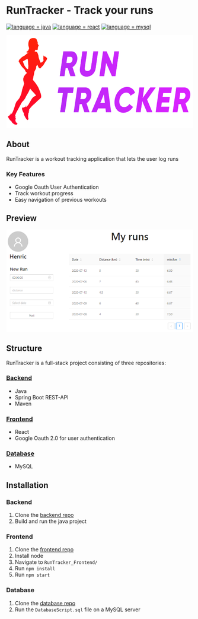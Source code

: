 # RunTracker - Track your runs

[![language = java](https://img.shields.io/badge/language-java-ff4b3b.svg)](#)
[![language = react](https://img.shields.io/badge/language-react-ffad3b.svg)](#)
[![language = mysql](https://img.shields.io/badge/language-mysql-ad3bff.svg)](#)


<p align="center">
   <img src="/README_res/RunTracker_Logo.png" height="250" />
</p>

## About
RunTracker is a workout tracking application that lets the user log runs


### Key Features
* Google Oauth User Authentication
* Track workout progress
* Easy navigation of previous workouts

## Preview
<p align="center">
   <img src="/README_res/App_Screenshot.png"/>
</p>




## Structure
RunTracker is a full-stack project consisting of three repositories:
### [Backend](https://github.com/HenricAndersson/RunTracker_Backend "Backend Repository")
  * Java
  * Spring Boot REST-API
  * Maven 
  
### [Frontend](https://github.com/HenricAndersson/RunTracker_Frontend "Frontend Repository")
  * React
  * Google Oauth 2.0 for user authentication

### [Database](https://github.com/HenricAndersson/RunTracker_Database "Database Repository")
  * MySQL

## Installation

### Backend
1. Clone the [backend repo](https://github.com/HenricAndersson/RunTracker_Backend)
2. Build and run the java project

### Frontend
1. Clone the [frontend repo](https://github.com/HenricAndersson/RunTracker_Frontend)
2. Install node
3. Navigate to `RunTracker_Frontend/`
4. Run `npm install`
5. Run `npm start`

### Database
1. Clone the [database repo](https://github.com/HenricAndersson/RunTracker_Database)
2. Run the `DatabaseScript.sql` file on a MySQL server
